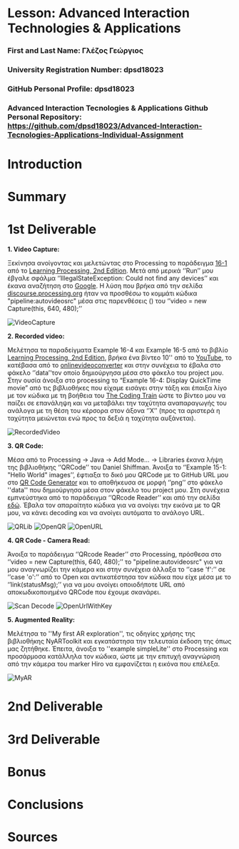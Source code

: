 # Lesson: Advanced Interaction Technologies & Applications

### First and Last Name: Γλέζος Γεώργιος
### University Registration Number: dpsd18023
### GitHub Personal Profile: dpsd18023
### Advanced Interaction Tecnologies & Applications Github Personal Repository: https://github.com/dpsd18023/Advanced-Interaction-Tecnologies-Applications-Individual-Assignment

# Introduction

# Summary
 <a href=""></a>
# 1st Deliverable

   <b> 1. Video Capture: </b>
 
   Ξεκίνησα ανοίγοντας και μελετώντας στο Processing το παράδειγμα  <a href="http://learningprocessing.com/examples/chp16/example-16-01-Capture">16-1</a> από το <a href="http://learningprocessing.com/">Learning Processing, 2nd Edition</a>. Μετά από μερικά ‘’Run’’ μου έβγαλε σφάλμα ‘’IllegalStateException: Could not find any devices’’ και έκανα αναζήτηση στο <a href="https://www.google.com/">Google</a>. Η λύση που βρήκα από την σελίδα <a href="discourse.processing.org">discourse.processing.org</a> ήταν να προσθέσω το κομμάτι κώδικα "pipeline:autovideosrc" μέσα στις παρενθέσεις () του ‘’video = new Capture(this, 640, 480);’’
 
![VideoCapture](https://user-images.githubusercontent.com/115796095/199566744-2efd2538-bc14-4663-b793-310a97d1997c.png)



   <b> 2. Recorded video: </b>
 
   Μελέτησα τα παραδείγματα  Example 16-4 και Example 16-5 από το βιβλίο <a href="http://learningprocessing.com/">Learning Processing, 2nd Edition</a>, βρήκα  ένα βίντεο 10'' από το <a href="https://www.youtube.com">YouTube</a>, το κατέβασα από το <a href="https://it.onlinevideoconverter.pro/">onlinevideoconverter</a> και στην συνέχεια το έβαλα στο φάκελο ‘’data’’τον οποίο δημιούργησα μέσα στο φάκελο του project μου.
   Στην ουσία άνοιξα στο processing το “Example 16-4: Display QuickTime movie” από τις βιβλιοθήκες που είχαμε εισάγει στην τάξη και έπαιξα λίγο με τον κώδικα με τη βοήθεια του <a href="https://www.youtube.com/c/TheCodingTrain">The Coding Train</a> ώστε το βίντεο μου να παίζει σε επανάληψη και να μεταβάλει την ταχύτητα αναπαραγωγής του ανάλογα με τη θέση του κέρσορα στον άξονα ‘’X’’ (προς τα αριστερά η ταχύτητα μειώνεται ενώ προς τα δεξιά η ταχύτητα αυξάνεται).
 
![RecordedVideo](https://user-images.githubusercontent.com/115796095/199587063-07d70bbd-899f-452c-885f-edf47b152b90.png)
  
  
  
   <b> 3. QR Code: </b>
   
   Μέσα από το Processing -> Java -> Add Mode… -> Libraries έκανα λήψη της βιβλιοθήκης ‘’QRCode’’ του Daniel Shiffman. 
   Άνοιξα το ‘’Example 15-1: "Hello World" images’’, έφτιαξα το δικό μου QRCode με το GitHub URL μου στο [QR Code Generator](https://www.the-qrcode-generator.com/) και το αποθήκευσα σε μορφή ‘’png’’ στο φάκελο ''data'' που δημιούργησα μέσα στον φάκελο του project μου.
Στη συνέχεια εμπνεύστηκα από το παράδειγμα ‘’QRcode Reader’’ και από την σελίδα [εδώ](https://shiffman.net/p5/qrcode-processing/). Έβαλα τον απαραίτητο κώδικα για να ανοίγει την εικόνα με το QR μου, να κάνει decoding και να ανοίγει αυτόματα το ανάλογο URL.

![QRLib](https://user-images.githubusercontent.com/115796095/199600920-e4920cd6-5acc-4770-95b0-2abdc6bde162.png)
![OpenQR](https://user-images.githubusercontent.com/115796095/199600942-02470fa2-fdd6-4e6a-89f3-d0e4b7f91550.png)
![OpenURL](https://user-images.githubusercontent.com/115796095/199600976-003da81f-8775-4cfb-97c7-64856d667b8c.png)



   <b> 4. QR Code - Camera Read: </b>
   
   Άνοιξα το παράδειγμα ‘’QRcode  Reader’’ στο Processing, πρόσθεσα στο ‘’video = new Capture(this, 640, 480);’’ το "pipeline:autovideosrc"  για να μου αναγνωρίζει την κάμερα και στην συνέχεια άλλαξα το ‘’case 'f':’’ σε ‘’case 'ο':’’ από το Open και αντικατέστησα τον κώδικα που είχε μέσα με το ‘’link(statusMsg);’’ για να μου ανοίγει οποιοδήποτε URL από αποκωδικοποιημένο QRCode που έχουμε σκανάρει.
   
![Scan Decode](https://user-images.githubusercontent.com/115796095/199604691-bf70b8b4-5fa3-46cf-ae7e-2e8bea6bc63b.png)
![OpenUrlWithKey](https://user-images.githubusercontent.com/115796095/199604712-4841eff3-91d8-49f7-86a2-439c8ddcc7dd.png)

   
      
   <b> 5. Augmented Reality: </b>
   
   Μελέτησα το ''My first AR exploration'', τις οδηγίες χρήσης της βιβλιοθήκης NyARToolkit και εγκατάστησα την τελευταία έκδοση της όπως μας ζητήθηκε. Έπειτα, άνοιξα το ''example simpleLite'' στο Processing και προσάρμοσα κατάλληλα τον κώδικα, ώστε με την επιτυχή αναγνώριση από την κάμερα του marker Hiro να εμφανίζεται η εικόνα που επέλεξα.
   
![MyAR](https://user-images.githubusercontent.com/115796095/199611055-91aa71f6-6d4e-4aae-9da9-cc67f15c471d.png)


   

# 2nd Deliverable


# 3rd Deliverable 


# Bonus 


# Conclusions


# Sources
